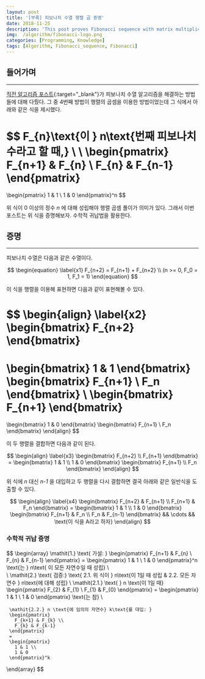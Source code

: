 ```yaml
---
layout: post
title: '[부록] 피보나치 수열 행렬 곱 증명'
date: 2018-11-25
description: 'This post proves Fibonacci sequence with matrix multiplication'
img:  /algorithm/fibonacci-logo.png
categories: [Programming, Knowledge]
tags: [Algorithm, Fibonacci_sequence, Fibonacci]
---
```



## 들어가며

---

[직전 알고리즘 포스트](/programming/algorithm/피보나치-알고리즘을-해결하는-5가지-방법.html){:target="_blank"}가 피보나치 수열 알고리즘을 해결하는 방법들에 대해 다뤘다. 그 중 4번째 방법이 행렬의 곱셈을 이용한 방법이었는데 그 식에서 아래와 같은 식을 제시했다.


$$
 F_{n}\text{이 } n\text{번째 피보나치 수라고 할 때,} \\
 \\
 \begin{pmatrix}
   F_{n+1} & F_{n} \\
   F_{n} & F_{n-1} 
 \end{pmatrix}
 =
 \begin{pmatrix}
   1 & 1 \\
   1 & 0
 \end{pmatrix}^n
$$

위 식이 0 이상의 정수 _n_ 에 대해 성립해야 행렬 곱셈 풀이가 의미가 있다. 그래서 이번 포스트는 위 식을 증명해보자. 수학적 귀납법을 활용한다.



## 증명

---

피보나치 수열은 다음과 같은 수열이다.

$$
\begin{equation}  \label{x1}
	F_{n+2} = F_{n+1} + F_{n+2} \\
	(n >= 0, F_0 = 1, F_1 = 1)
\end{equation}
$$

이 식을 행렬을 이용해 표현하면 다음과 같이 표현해볼 수 있다.



$$
\begin{align}  \label{x2}
  \begin{bmatrix}
    F_{n+2}
  \end{bmatrix}
  =
  \begin{bmatrix}
    1 & 1
  \end{bmatrix}
  \begin{bmatrix}
    F_{n+1} \\
    F_n
  \end{bmatrix}
  \\
  \begin{bmatrix}
    F_{n+1}
  \end{bmatrix}
  =
  \begin{bmatrix}
    1 & 0
  \end{bmatrix}
  \begin{bmatrix}
    F_{n+1} \\
    F_n
  \end{bmatrix}
\end{align}
$$

이 두 행렬을 결합하면 다음과 같이 된다.

$$
\begin{align}  \label{x3}
	\begin{bmatrix}
		F_{n+2} \\
		F_{n+1}
	\end{bmatrix}
	=
	\begin{bmatrix}
		1 & 1 \\
		1 & 0
	\end{bmatrix}
	\begin{bmatrix}
		F_{n+1} \\
		F_n
	\end{bmatrix}
\end{align}
$$

위 식에 _n_ 대신 _n-1_ 을 대입하고 두 행렬을 다시 결합하면 결국 아래와 같은 일반식을 도출할 수 있다.


$$
\begin{align}  \label{x4}
	\begin{bmatrix}
		F_{n+2} & F_{n+1} \\
		F_{n+1} & F_n
	\end{bmatrix}
	=
	\begin{bmatrix}
		1 & 1 \\
		1 & 0
	\end{bmatrix}
	\begin{bmatrix}
		F_{n+1} & F_n \\
		F_n & F_{n-1}
	\end{bmatrix}
	&& \cdots && \text{이 식을 A라고 하자}
\end{align}
$$


### 수학적 귀납 증명

$$
\begin{array}
	\mathit{1.} \text{ 가설: }
	 \begin{pmatrix}
	   F_{n+1} & F_{n} \\
	   F_{n} & F_{n-1} 
	 \end{pmatrix}
	 =
	 \begin{pmatrix}
	   1 & 1 \\
	   1 & 0
	 \end{pmatrix}^n
	 \text{는 } n\text{ 이 모든 자연수일 때 성립}
	\\	
	\\
	\mathit{2.} \text{ 검증:} \text{ 2.1. 위 식이 } n\text{이 1일 때 성립 & 2.2. 모든 자연수 } n\text{에 대해 성립} \\
	 \mathit{2.1.} \text{ } n \text{이 1일 때} 
	 \begin{pmatrix}
	   F_{2} & F_{1} \\
	   F_{1} & F_{0} 
	 \end{pmatrix}
	 =
	 \begin{pmatrix}
	   1 & 1 \\
	   1 & 0
	 \end{pmatrix}
	 \text{는 참} \\

	 \mathit{2.2.} n \text{에 임의의 자연수} k\text{를 대입: } 
	 \begin{pmatrix}
	   F_{k+1} & F_{k} \\
	   F_{k} & F_{k-1} 
	 \end{pmatrix}
	 =
	 \begin{pmatrix}
	   1 & 1 \\
	   1 & 0
	 \end{pmatrix}^k



\end{array}
$$
